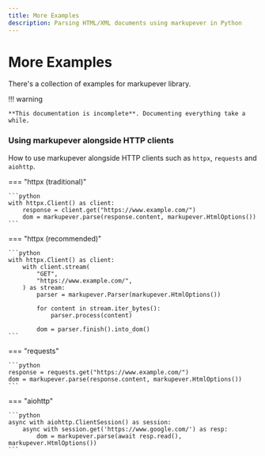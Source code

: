 ```yaml
---
title: More Examples
description: Parsing HTML/XML documents using markupever in Python
---
```


# More Examples
There's a collection of examples for markupever library.


!!! warning

    **This documentation is incomplete**. Documenting everything take a while.


### Using markupever alongside HTTP clients
How to use markupever alongside HTTP clients such as `httpx`, `requests` and `aiohttp`.

=== "httpx (traditional)"

    ```python
    with httpx.Client() as client:
        response = client.get("https://www.example.com/")
        dom = markupever.parse(response.content, markupever.HtmlOptions())
    ```

=== "httpx (recommended)"

    ```python
    with httpx.Client() as client:
        with client.stream(
            "GET",
            "https://www.example.com/",
        ) as stream:
            parser = markupever.Parser(markupever.HtmlOptions())

            for content in stream.iter_bytes():
                parser.process(content)
            
            dom = parser.finish().into_dom()
    ```

=== "requests"

    ```python
    response = requests.get("https://www.example.com/")
    dom = markupever.parse(response.content, markupever.HtmlOptions())
    ```

=== "aiohttp"

    ```python
    async with aiohttp.ClientSession() as session:
        async with session.get('https://www.google.com/') as resp:
            dom = markupever.parse(await resp.read(), markupever.HtmlOptions())
    ```
